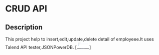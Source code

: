 # CRUD API
## Description
This project help to insert,edit,update,delete detail of employeee.It uses Talend API tester,JSONPowerDB.
[<img alt="alt_text" width="40px" src="untitled.PNG" />]
